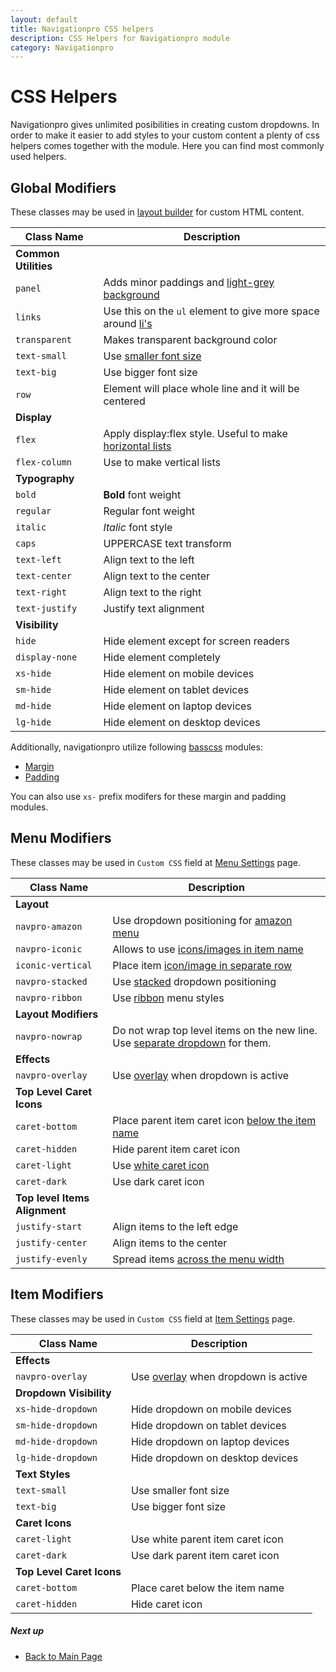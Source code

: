 ```yaml
---
layout: default
title: Navigationpro CSS helpers
description: CSS Helpers for Navigationpro module
category: Navigationpro
---
```


# CSS Helpers

Navigationpro gives unlimited posibilities in creating custom dropdowns. In order
to make it easier to add styles to your custom content a plenty of css helpers
comes together with the module. Here you can find most commonly used helpers.

## Global Modifiers

These classes may be used in [layout builder][layout-builder] for custom HTML content.

Class Name      | Description
----------------|--------------------------
**Common Utilities** |
`panel`         | Adds minor paddings and [light-grey background][complex-dropdown]
`links`         | Use this on the `ul` element to give more space around [li's][complex-dropdown]
`transparent`   | Makes transparent background color
`text-small`    | Use [smaller font size][amazon-menu]
`text-big`      | Use bigger font size
`row`           | Element will place whole line and it will be centered
**Display**     |
`flex`          | Apply display:flex style. Useful to make [horizontal lists][complex-dropdown]
`flex-column`   | Use to make vertical lists
**Typography**  |
`bold`          | **Bold** font weight
`regular`       | Regular font weight
`italic`        | _Italic_ font style
`caps`          | UPPERCASE text transform
`text-left`     | Align text to the left
`text-center`   | Align text to the center
`text-right`    | Align text to the right
`text-justify`  | Justify text alignment
**Visibility**  |
`hide`          | Hide element except for screen readers
`display-none`  | Hide element completely
`xs-hide`       | Hide element on mobile devices
`sm-hide`       | Hide element on tablet devices
`md-hide`       | Hide element on laptop devices
`lg-hide`       | Hide element on desktop devices

Additionally, navigationpro utilize following [basscss](http://basscss.com/) modules:

 -  [Margin](http://basscss.com/#basscss-margin)
 -  [Padding](http://basscss.com/#basscss-padding)

You can also use `xs-` prefix modifers for these margin and padding modules.

## Menu Modifiers

These classes may be used in `Custom CSS` field at [Menu Settings][menu-settings] page.

Class Name      | Description
----------------|--------------------------
**Layout**      |
`navpro-amazon` | Use dropdown positioning for [amazon menu][amazon-menu]
`navpro-iconic` | Allows to use [icons/images in item name][iconic-menu]
`iconic-vertical` | Place item [icon/image in separate row][iconic-menu]
`navpro-stacked`| Use [stacked][stacked-menu] dropdown positioning
`navpro-ribbon` | Use [ribbon][ribbon-menu] menu styles
**Layout Modifiers** |
`navpro-nowrap` | Do not wrap top level items on the new line. Use [separate dropdown][nowrap] for them.
**Effects**     |
`navpro-overlay`| Use [overlay][overlay] when dropdown is active
**Top Level Caret Icons** |
`caret-bottom`  | Place parent item caret icon [below the item name][iconic-menu]
`caret-hidden`  | Hide parent item caret icon
`caret-light`   | Use [white caret icon][amazon-menu]
`caret-dark`    | Use dark caret icon
**Top level Items Alignment** |
`justify-start` | Align items to the left edge
`justify-center`| Align items to the center
`justify-evenly`| Spread items [across the menu width][iconic-menu]

## Item Modifiers

These classes may be used in `Custom CSS` field at [Item Settings][item-settings] page.

Class Name          | Description
--------------------|--------------------------
**Effects**         |
`navpro-overlay`    | Use [overlay][overlay] when dropdown is active
**Dropdown Visibility** |
`xs-hide-dropdown`  | Hide dropdown on mobile devices
`sm-hide-dropdown`  | Hide dropdown on tablet devices
`md-hide-dropdown`  | Hide dropdown on laptop devices
`lg-hide-dropdown`  | Hide dropdown on desktop devices
**Text Styles**     |
`text-small`        | Use smaller font size
`text-big`          | Use bigger font size
**Caret Icons**     |
`caret-light`       | Use white parent item caret icon
`caret-dark`        | Use dark parent item caret icon
**Top Level Caret Icons** |
`caret-bottom`      | Place caret below the item name
`caret-hidden`      | Hide caret icon

##### Next up

 -  [Back to Main Page](/m2/extensions/navigationpro/)

[menu-settings]:  /m2/extensions/navigationpro/backend/menu-settings/#general-settings "Menu Settings"
[item-settings]:  /m2/extensions/navigationpro/backend/menu-edit/#advanced-settings "Item Settings"
[category-tips]:  /m2/extensions/navigationpro/use-cases/category-tips/ "Category Tips (Labels)"
[layout-builder]: /m2/extensions/navigationpro/ui/dropdown-layout-builder/ "Layout Builder"
[complex-dropdown]: /m2/extensions/navigationpro/use-cases/complex-content/ "Complex Dropdown Content"
[amazon-menu]: /m2/extensions/navigationpro/use-cases/amazon-menu/ "Amazon Menu"
[iconic-menu]: /m2/extensions/navigationpro/use-cases/iconic-menu/ "Iconic Menu"
[ribbon-menu]: /m2/extensions/navigationpro/use-cases/ribbon-menu/ "Ribbon Menu"
[stacked-menu]: /m2/extensions/navigationpro/use-cases/stacked-dropdowns/ "Stacked Menu"
[overlay]: /m2/extensions/navigationpro/use-cases/overlay/ "Overlay"
[nowrap]: /m2/extensions/navigationpro/use-cases/nowrap/ "Nowrap"
